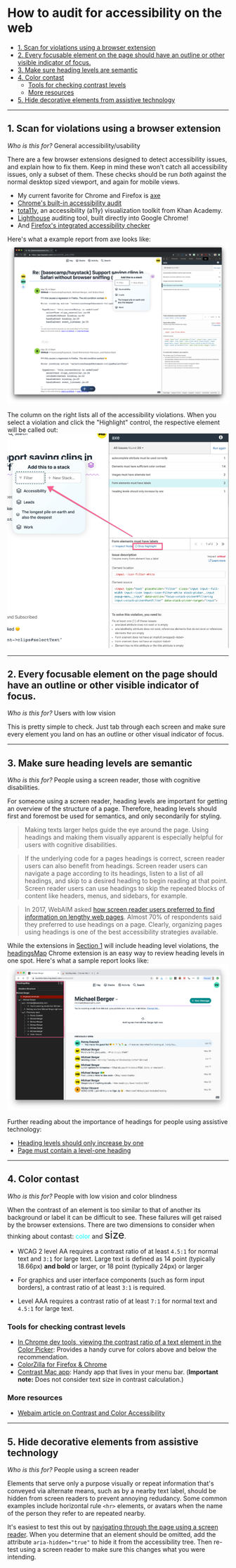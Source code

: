 # How to audit for accessibility on the web

- [1. Scan for violations using a browser extension](#1-Scan-for-violations-using-a-browser-extension)
- [2. Every focusable element on the page should have an outline or other visible indicator of focus.](#2-Every-focusable-element-on-the-page-should-have-an-outline-or-other-visible-indicator-of-focus)
- [3. Make sure heading levels are semantic](#3-Make-sure-heading-levels-are-semantic)
- [4. Color contast](#4-Color-contast)
  - [Tools for checking contrast levels](#Tools-for-checking-contrast-levels)
  - [More resources](#More-resources)
- [5. Hide decorative elements from assistive technology](#5-Hide-decorative-elements-from-assistive-technology)

---

## 1. Scan for violations using a browser extension

*Who is this for?* General accessibility/usability

There are a few browser extensions designed to detect accessibility issues, and explain how to fix them. Keep in mind these won't catch all accessibility issues, only a subset of them. These checks should be run *both* against the normal desktop sized viewport, and again for mobile views.

- My current favorite for Chrome and Firefox is [axe](https://www.deque.com/axe/)
- [Chrome's built-in accessibility audit](https://developers.google.com/web/tools/chrome-devtools/accessibility/reference)
- [tota11y](https://khan.github.io/tota11y/), an accessibility (a11y) visualization toolkit from Khan Academy.
- [Lighthouse](https://developers.google.com/web/tools/lighthouse/) auditing tool, built directly into Google Chrome!
- And [Firefox's integrated accessibility checker](https://developer.mozilla.org/en-US/docs/Tools/Accessibility_inspector)

Here's what a example report from axe looks like:
![axe sample report](images/axe-report-1.png)

The column on the right lists all of the accessibility violations. When you select a violation and click the "Highlight" control, the respective element will be called out:
![axe violations](images/axe-report-violations.png)

---

## 2. Every focusable element on the page should have an outline or other visible indicator of focus.

*Who is this for?* Users with low vision

This is pretty simple to check. Just tab through each screen and make sure every element you land on has an outline or other visual indicator of focus.

---

## 3. Make sure heading levels are semantic

*Who is this for?* People using a screen reader, those with cognitive disabilities.

For someone using a screen reader, heading levels are important for getting an overview of the structure of a page. Therefore, heading levels should first and foremost be used for semantics, and only secondarily for styling.

> Making texts larger helps guide the eye around the page. Using headings and making them visually apparent is especially helpful for users with cognitive disabilities.

> If the underlying code for a pages headings is correct, screen reader users can also benefit from headings. Screen reader users can navigate a page according to its headings, listen to a list of all headings, and skip to a desired heading to begin reading at that point. Screen reader users can use headings to skip the repeated blocks of content like headers, menus, and sidebars, for example.

> In 2017, WebAIM asked [how screen reader users preferred to find information on lengthy web pages](https://webaim.org/projects/screenreadersurvey7/#finding). Almost 70% of respondents said they preferred to use headings on a page. Clearly, organizing pages using headings is one of the best accessibility strategies available.

While the extensions in [Section 1](https://github.com/basecamp/accessibility/blob/master/how-to-perform-an-accessibility-audit-web.md#1-scan-for-violations-using-a-browser-extension) will include heading level violations, the [headingsMap](https://chrome.google.com/webstore/detail/headingsmap/flbjommegcjonpdmenkdiocclhjacmbi?hl=en) Chrome extension is an easy way to review heading levels in one spot. Here's what a sample report looks like:
![sample headingsmap report](images/headingsmap-report.png)

Further reading about the importance of headings for people using assistive technology:
- [Heading levels should only increase by one](https://dequeuniversity.com/rules/axe/3.2/heading-order)
- [Page must contain a level-one heading](https://dequeuniversity.com/rules/axe/3.2/page-has-heading-one)

---

## 4. Color contast

*Who is this for?* People with low vision and color blindness

When the contrast of an element is too similar to that of another its background or label it can be difficult to see. These failures will get raised by the browser extensions. There are two dimensions to consider when thinking about contast: <span style="color:cyan">color</span> and <span style="font-size:24px">size</span>.

- WCAG 2 level AA requires a contrast ratio of at least `4.5:1` for normal text and `3:1` for large text. Large text is defined as 14 point (typically 18.66px) **and bold** or larger, or 18 point (typically 24px) or larger

- For graphics and user interface components (such as form input borders), a contrast ratio of at least `3:1` is required.

- Level AAA requires a contrast ratio of at least `7:1` for normal text and `4.5:1` for large text.

### Tools for checking contrast levels

- [In Chrome dev tools, viewing the contrast ratio of a text element in the Color Picker](https://developers.google.com/web/tools/chrome-devtools/accessibility/reference#contrast): Provides a handy curve for colors above and below the recommendation.
- [ColorZilla for Firefox & Chrome](https://www.colorzilla.com)
- [Contrast Mac app](https://usecontrast.com): Handy app that lives in your menu bar. (**Important note:** Does not consider text size in contrast calculation.)

### More resources

- [Webaim article on Contrast and Color Accessibility](https://webaim.org/articles/contrast/)

---

## 5. Hide decorative elements from assistive technology

*Who is this for?* People using a screen reader

Elements that serve only a purpose visually or repeat information that's conveyed via alternate means, such as by a nearby text label, should be hidden from screen readers to prevent annoying redudancy. Some common examples include horizontal rule `<hr>` elements, or avatars when the name of the person they refer to are repeated nearby.

It's easiest to test this out by [navigating through the page using a screen reader](https://github.com/basecamp/accessibility/blob/master/how-to-use-a-screen-reader.md). When you determine that an element should be omitted, add the attribute `aria-hidden="true"` to hide it from the accessibility tree. Then re-test using a screen reader to make sure this changes what you were intending.
